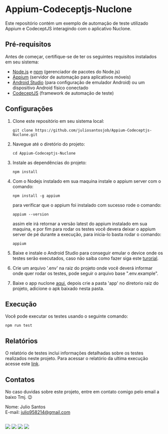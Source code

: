 # Appium-Codeceptjs-Nuclone

Este repositório contém um exemplo de automação de teste utilizado Appium e CodeceptJS interagindo com o aplicativo Nuclone.

## Pré-requisitos

Antes de começar, certifique-se de ter os seguintes requisitos instalados em seu sistema:

- [Node.js](https://nodejs.org/) e [npm](https://www.npmjs.com/) (gerenciador de pacotes do Node.js)
- [Appium](http://appium.io/) (servidor de automação para aplicativos móveis)
- [Android Studio](https://developer.android.com/studio) (para configuração de emulador Android) ou um dispositivo Android físico conectado
- [CodeceptJS](https://codecept.io/) (framework de automação de teste)

## Configurações

1. Clone este repositório em seu sistema local:

   ```shell
   git clone https://github.com/juliosantosjob/Appium-Codeceptjs-Nuclone.git
   ```

2. Navegue até o diretório do projeto:

   ```shell
   cd Appium-Codeceptjs-Nuclone
   ```

3. Instale as dependências do projeto:

   ```shell
   npm install
   ```

4. Com o Nodejs instalado em sua maquina instale o appium server com o comando:

   ```shell
   npm install -g appium
   ```

   para verificar que o appium foi instalado com sucesso rode o comando: 

   ```shell
   appium --version
   ```
   assim ele irá retornar a versão latest do appium instalado em sua maquina, e por fim para rodar os testes você devera deixar o appium server de pé durante a execução, para inicia-lo basta rodar o comando:

   ```shell
   appium
   ```

5. Baixe e instale o Android Studio para conseguir emular o device onde os testes serão executados, caso não saiba como fazer siga este  [turorial](https://react-native.rocketseat.dev/android/emulador/).

6. Crie um arquivo '.env' na raiz do projeto onde você deverá informar onde quer rodar os testes, pode seguir o arquivo base ".env.example".

7. Baixe o app nuclone [aqui](https://github.com/papitorcks/nuclone-appium-robot/tree/master), depois crie a pasta 'app' no diretorio raiz do projeto, adicione o apk baixado nesta pasta.


## Execução

Você pode executar os testes usando o seguinte comando:

   ```shell
   npm run test
   ```

## Relatórios

O relatório de testes inclui informações detalhadas sobre os testes realizados neste projeto. Para acessar o relatório da ultima execução acesse este [link](https://juliosantosjob.github.io/Appium-Codeceptjs-Nuclone).

## Contatos
No caso duvidas sobre este projeto, entre em contato comigo pelo email a baixo Tmj. 😉

Nome: Julio Santos
<br>
E-mail: julio958214@gmail.com

 ##
 ###
<div>
 
 [<img src="https://img.shields.io/badge/linkedin-%230077B5.svg?&style=for-the-badge&logo=linkedin&logoColor=white" />](https://www.linkedin.com/in/julio-santos-43428019b)
[<img src = "https://img.shields.io/badge/instagram-%23E4405F.svg?&style=for-the-badge&logo=instagram&logoColor=white">](https://www.instagram.com/juli0sts/)
[<img src = "https://img.shields.io/badge/facebook-%231877F2.svg?&style=for-the-badge&logo=facebook&logoColor=white">](https://www.facebook.com/profile.php?id=100003793058455)
<a href="mailto:julio958214@gmail.com"><img src="https://img.shields.io/badge/-Gmail-%23333?style=for-the-badge&logo=gmail&logoColor=white" target="_blank">
  </a>
